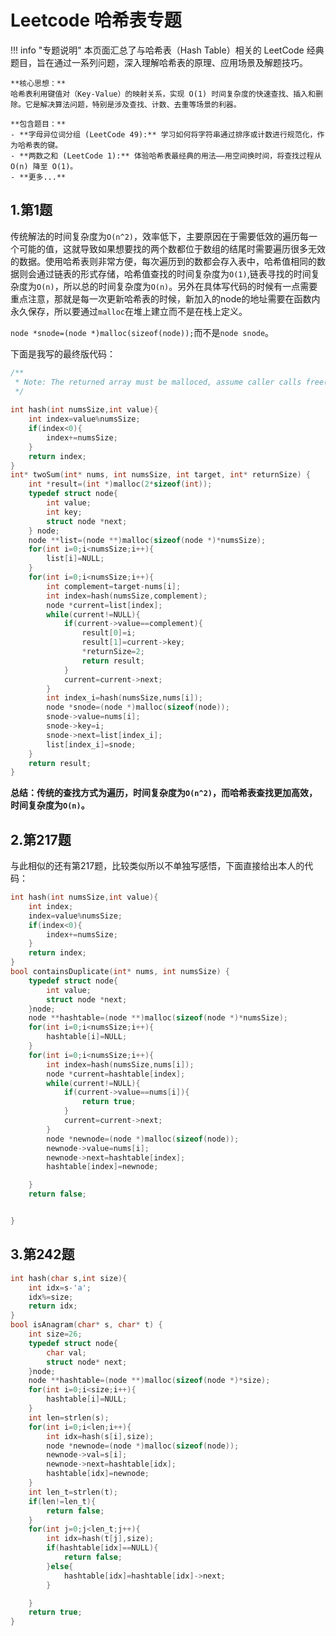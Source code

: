 # Leetcode 哈希表专题

!!! info "专题说明"
    本页面汇总了与哈希表（Hash Table）相关的 LeetCode 经典题目，旨在通过一系列问题，深入理解哈希表的原理、应用场景及解题技巧。

    **核心思想：**
    哈希表利用键值对（Key-Value）的映射关系，实现 O(1) 时间复杂度的快速查找、插入和删除。它是解决算法问题，特别是涉及查找、计数、去重等场景的利器。

    **包含题目：**
    - **字母异位词分组 (LeetCode 49):** 学习如何将字符串通过排序或计数进行规范化，作为哈希表的键。
    - **两数之和 (LeetCode 1):** 体验哈希表最经典的用法——用空间换时间，将查找过程从 O(n) 降至 O(1)。
    - **更多...**

## 1.第1题

传统解法的时间复杂度为`O(n^2)`，效率低下，主要原因在于需要低效的遍历每一个可能的值，这就导致如果想要找的两个数都位于数组的结尾时需要遍历很多无效的数据。使用哈希表则非常方便，每次遍历到的数都会存入表中，哈希值相同的数据则会通过链表的形式存储，哈希值查找的时间复杂度为`O(1)`,链表寻找的时间复杂度为`O(n)`，所以总的时间复杂度为`O(n)`。另外在具体写代码的时候有一点需要重点注意，那就是每一次更新哈希表的时候，新加入的node的地址需要在函数内永久保存，所以要通过`malloc`在堆上建立而不是在栈上定义。

`node *snode=(node *)malloc(sizeof(node));`而不是`node snode`。

下面是我写的最终版代码：

```C
/**
 * Note: The returned array must be malloced, assume caller calls free().
 */
 
int hash(int numsSize,int value){
    int index=value%numsSize;
    if(index<0){
        index+=numsSize;
    }
    return index;
}
int* twoSum(int* nums, int numsSize, int target, int* returnSize) {
    int *result=(int *)malloc(2*sizeof(int));
    typedef struct node{
        int value;
        int key;
        struct node *next;
    } node;
    node **list=(node **)malloc(sizeof(node *)*numsSize);
    for(int i=0;i<numsSize;i++){
        list[i]=NULL;
    }
    for(int i=0;i<numsSize;i++){
        int complement=target-nums[i];
        int index=hash(numsSize,complement);
        node *current=list[index];
        while(current!=NULL){
            if(current->value==complement){
                result[0]=i;
                result[1]=current->key;
                *returnSize=2;
                return result;
            }
            current=current->next;
        }
        int index_i=hash(numsSize,nums[i]);
        node *snode=(node *)malloc(sizeof(node));
        snode->value=nums[i];
        snode->key=i;
        snode->next=list[index_i];
        list[index_i]=snode;
    }
    return result;
}
```

**总结：传统的查找方式为遍历，时间复杂度为`O(n^2)`，而哈希表查找更加高效，时间复杂度为`O(n)`。**

## 2.第217题

与此相似的还有第217题，比较类似所以不单独写感悟，下面直接给出本人的代码：

```C
int hash(int numsSize,int value){
    int index;
    index=value%numsSize;
    if(index<0){
        index+=numsSize;
    }
    return index;
}
bool containsDuplicate(int* nums, int numsSize) {
    typedef struct node{
        int value;
        struct node *next;
    }node;
    node **hashtable=(node **)malloc(sizeof(node *)*numsSize);
    for(int i=0;i<numsSize;i++){
        hashtable[i]=NULL;
    }
    for(int i=0;i<numsSize;i++){
        int index=hash(numsSize,nums[i]);
        node *current=hashtable[index];
        while(current!=NULL){
            if(current->value==nums[i]){
                return true;
            }
            current=current->next;
        }
        node *newnode=(node *)malloc(sizeof(node));
        newnode->value=nums[i];
        newnode->next=hashtable[index];
        hashtable[index]=newnode;

    }
    return false;


}
```

## 3.第242题

```c
int hash(char s,int size){
    int idx=s-'a';
    idx%=size;
    return idx;
}
bool isAnagram(char* s, char* t) {
    int size=26;
    typedef struct node{
        char val;
        struct node* next;
    }node;
    node **hashtable=(node **)malloc(sizeof(node *)*size);
    for(int i=0;i<size;i++){
        hashtable[i]=NULL;
    }
    int len=strlen(s);
    for(int i=0;i<len;i++){
        int idx=hash(s[i],size);
        node *newnode=(node *)malloc(sizeof(node));
        newnode->val=s[i];
        newnode->next=hashtable[idx];
        hashtable[idx]=newnode;
    }
    int len_t=strlen(t);
    if(len!=len_t){
        return false;
    }
    for(int j=0;j<len_t;j++){
        int idx=hash(t[j],size);
        if(hashtable[idx]==NULL){
            return false;
        }else{
            hashtable[idx]=hashtable[idx]->next;
        }

    }
    return true;
}
```


